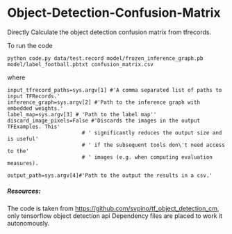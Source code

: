 # Object-Detection-Confusion-Matrix
Directly Calculate the object detection confusion matrix from tfrecords.


To run the code 

    python code.py data/test.record model/frozen_inference_graph.pb model/label_football.pbtxt confusion_matrix.csv
    
where 

    input_tfrecord_paths=sys.argv[1] #'A comma separated list of paths to input TFRecords.'
    inference_graph=sys.argv[2] #'Path to the inference graph with embedded weights.'
    label_map=sys.argv[3] # 'Path to the label map''
    discard_image_pixels=False #'Discards the images in the output TFExamples. This'
                            # ' significantly reduces the output size and is useful'
                            # ' if the subsequent tools don\'t need access to the'
                            # ' images (e.g. when computing evaluation measures).

    output_path=sys.argv[4]#'Path to the output the results in a csv.'





##### Resources:
The code is taken from https://github.com/svpino/tf_object_detection_cm, only tensorflow object detection api Dependency files are placed to work it autonomously. 

